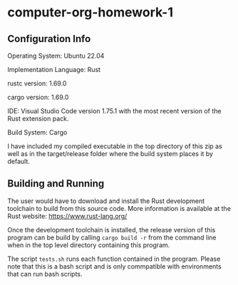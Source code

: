 # computer-org-homework-1

## Configuration Info

Operating System: Ubuntu 22.04

Implementation Language: Rust

rustc version: 1.69.0

cargo version: 1.69.0

IDE: Visual Studio Code version 1.75.1 with the most recent version of the Rust extension pack.

Build System: Cargo

I have included my compiled executable in the top directory of this zip as well as in the target/release folder where the build system places it by default.

## Building and Running

The user would have to download and install the Rust development toolchain to build from this source code. More information is available at the Rust website: https://www.rust-lang.org/

Once the development toolchain is installed, the release version of this program can be build by calling `cargo build -r` from the command line when in the top level directory containing this program.

The script `tests.sh` runs each function contained in the program. Please note that this is a bash script and is only commpatible with environments that can run bash scripts.